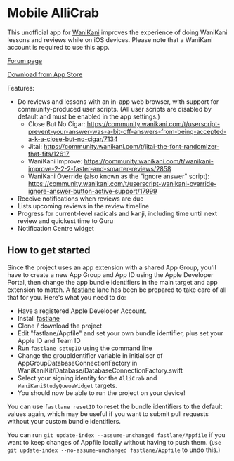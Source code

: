 # Mobile AlliCrab

This unofficial app for [WaniKani](https://www.wanikani.com) improves the experience of doing WaniKani lessons and reviews while on iOS devices.  Please note that a WaniKani account is required to use this app.

[Forum page](https://community.wanikani.com/t/iOS-Mobile-AlliCrab-for-WaniKani/10065)

[Download from App Store](https://itunes.apple.com/us/app/keitaiwanikani/id1031055291?ls=1&mt=8)

Features:
* Do reviews and lessons with an in-app web browser, with support for community-produced user scripts.  (All user scripts are disabled by default and must be enabled in the app settings.)
    * Close But No Cigar: https://community.wanikani.com/t/userscript-prevent-your-answer-was-a-bit-off-answers-from-being-accepted-a-k-a-close-but-no-cigar/7134
    * Jitai: https://community.wanikani.com/t/jitai-the-font-randomizer-that-fits/12617
    * WaniKani Improve: https://community.wanikani.com/t/wanikani-improve-2-2-2-faster-and-smarter-reviews/2858
    * WaniKani Override (also known as the "ignore answer" script): https://community.wanikani.com/t/userscript-wanikani-override-ignore-answer-button-active-support/17999
* Receive notifications when reviews are due
* Lists upcoming reviews in the review timeline
* Progress for current-level radicals and kanji, including time until next review and quickest time to Guru
* Notification Centre widget

## How to get started
Since the project uses an app extension with a shared App Group, you'll have to create a new App Group and App ID using the Apple Developer Portal, then change the app bundle identifiers in the main target and app extension to match. A [fastlane](https://github.com/fastlane/fastlane) lane has been be prepared to take care of all that for you. Here's what you need to do:
- Have a registered Apple Developer Account.
- Install [fastlane](https://github.com/fastlane/fastlane)
- Clone / download the project
- Edit "fastlane/Appfile" and set your own bundle identifier, plus set your Apple ID and Team ID
- Run `fastlane setupID` using the command line
- Change the groupIdentifier variable in initialiser of AppGroupDatabaseConnectionFactory in WaniKaniKit/Database/DatabaseConnectionFactory.swift
- Select your signing identity for the `AlliCrab` and `WaniKaniStudyQueueWidget` targets.
- You should now be able to run the project on your device!

You can use `fastlane resetID` to reset the bundle identifiers to the default values again, which may be useful if you want to submit pull requests without your custom bundle identifiers.

You can run `git update-index --assume-unchanged fastlane/Appfile` if you want to keep changes of Appfile locally without having to push them. (`Use git update-index --no-assume-unchanged fastlane/Appfile` to undo this.)

